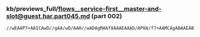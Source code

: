 ### kb/previews_full/flows__service-first__master-and-slot@guest.har.part045.md (part 002)

```md
//wEAAP7+AAICAwD//gAA/wD/AAH//wADAgMAAf8AAAEAAAD/AP8A/f7+AAMCAgABAAEAB
```

```
